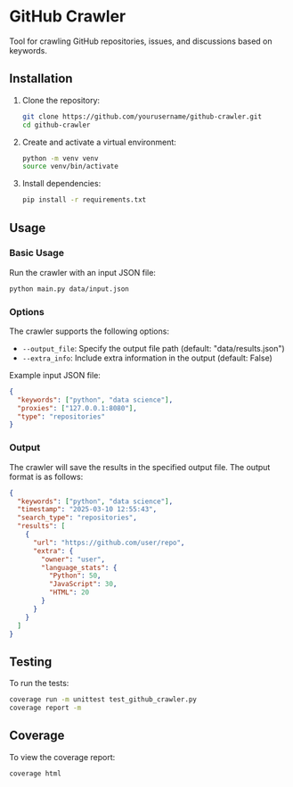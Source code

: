 # GitHub Crawler

Tool for crawling GitHub repositories, issues, and discussions based on keywords.

## Installation

1. Clone the repository:
   ```bash
   git clone https://github.com/yourusername/github-crawler.git
   cd github-crawler
   ```

2. Create and activate a virtual environment:
   ```bash
   python -m venv venv
   source venv/bin/activate
   ```

3. Install dependencies:
   ```bash
   pip install -r requirements.txt
   ```

## Usage

### Basic Usage

Run the crawler with an input JSON file:

```bash
python main.py data/input.json
```

### Options

The crawler supports the following options:

- `--output_file`: Specify the output file path (default: "data/results.json")
- `--extra_info`: Include extra information in the output (default: False)

Example input JSON file:

```json
{
  "keywords": ["python", "data science"],
  "proxies": ["127.0.0.1:8080"],
  "type": "repositories"
}
```

### Output

The crawler will save the results in the specified output file. The output format is as follows:

```json
{
  "keywords": ["python", "data science"],
  "timestamp": "2025-03-10 12:55:43",
  "search_type": "repositories",
  "results": [
    {
      "url": "https://github.com/user/repo",
      "extra": {
        "owner": "user",
        "language_stats": {
          "Python": 50,
          "JavaScript": 30,
          "HTML": 20
        }
      }
    }
  ]
}
```

## Testing

To run the tests:

```bash
coverage run -m unittest test_github_crawler.py
coverage report -m
```

## Coverage

To view the coverage report:

```bash
coverage html
```
